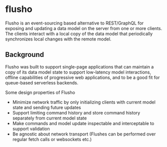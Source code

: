 # flusho
Flusho is an event-sourcing based alternative to REST/GraphQL for exposing and updating a data model on the server from one or more clients. The clients interact with a local copy of the data model that periodically synchronizes local changes with the remote model.

## Background
Flusho was built to support single-page applications that can maintain a copy of its data model state to support low-latency model interactions, offline capabilities of progressive web applications, and to be a good fit for queue-based serverless backends.   
   
Some design properties of Flusho
* Minimize network traffic by only initializing clients with current model state and sending future updates
* Support limiting command history and store command history separately from current model state
* Make commands and model update inspectable and interceptable to support validation
* Be agnostic about network transport (Flushes can be performed over regular fetch calls or websockets etc.)
